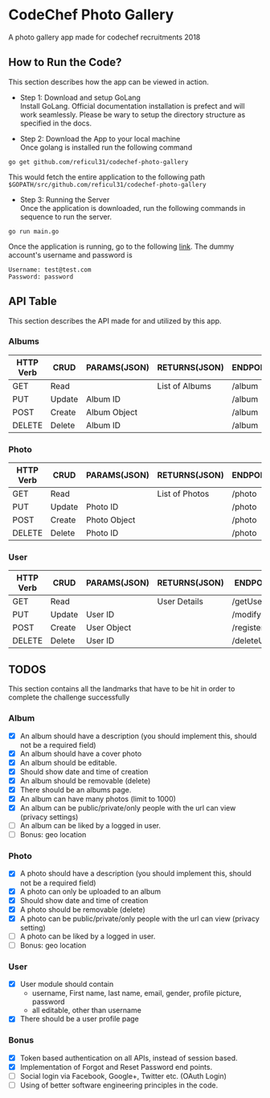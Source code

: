 # CodeChef Photo Gallery
A photo gallery app made for codechef recruitments 2018

## How to Run the Code?
This section describes how the app can be viewed in action.

* Step 1: Download and setup GoLang  
Install GoLang. Official documentation installation is prefect and will work seamlessly. Please be wary to setup the directory structure as specified in the docs.

* Step 2: Download the App to your local machine  
Once golang is installed run the following command  
```
go get github.com/reficul31/codechef-photo-gallery
```
This would fetch the entire application to the following path ```$GOPATH/src/github.com/reficul31/codechef-photo-gallery```

* Step 3: Running the Server  
Once the application is downloaded, run the following commands in sequence to run the server. 
```
go run main.go
```
Once the application is running, go to the following [link](http://localhost:8080).
The dummy account's username and password is  
```
Username: test@test.com
Password: password
```

## API Table
This section describes the API made for and utilized by this app.

### Albums
| HTTP Verb | CRUD   | PARAMS(JSON) | RETURNS(JSON)  | ENDPOINT   |
|-----------|--------|--------------|----------------| -----------|
| GET       | Read   |              | List of Albums | /album     |
| PUT       | Update | Album ID     |                | /album     |
| POST      | Create | Album Object |                | /album     |
| DELETE    | Delete | Album ID     |                | /album     |

### Photo 
| HTTP Verb | CRUD   | PARAMS(JSON) | RETURNS(JSON)  | ENDPOINT   |
|-----------|--------|--------------|----------------| -----------|
| GET       | Read   |              | List of Photos | /photo     |
| PUT       | Update | Photo ID     |                | /photo     |
| POST      | Create | Photo Object |                | /photo     |
| DELETE    | Delete | Photo ID     |                | /photo     |

### User
| HTTP Verb | CRUD   | PARAMS(JSON) | RETURNS(JSON)  | ENDPOINT    |
|-----------|--------|--------------|----------------| ------------|
| GET       | Read   |              | User Details   | /getUser    |
| PUT       | Update | User ID      |                | /modifyUser |
| POST      | Create | User Object  |                | /register   |
| DELETE    | Delete | User ID      |                | /deleteUser |

## TODOS
This section contains all the landmarks that have to be hit in order to complete the challenge successfully
### Album  
- [x] An album should have a description (you should implement this, should not be a required field)
- [x] An album should have a cover photo
- [x] An album should be editable.
- [x] Should show date and time of creation
- [x] An album should be removable (delete)
- [x] There should be an albums page.
- [x] An album can have many photos (limit to 1000)
- [x] An album can be public/private/only people with the url can view (privacy settings)
- [ ] An album can be liked by a logged in user.
- [ ] Bonus: geo location
### Photo
- [x] A photo should have a description (you should implement this, should not be a required field)
- [x] A photo can only be uploaded to an album
- [x] Should show date and time of creation
- [x] A photo should be removable (delete)
- [x] A photo can be public/private/only people with the url can view (privacy setting)
- [ ] A photo can be liked by a logged in user.
- [ ] Bonus: geo location
### User
- [x] User module should contain
    - username, First name, last name, email, gender, profile picture, password
    - all editable, other than username
- [x] There should be a user profile page
### Bonus
- [x] Token based authentication on all APIs, instead of session based.
- [x] Implementation of Forgot and Reset Password end points. 
- [ ] Social login via Facebook, Google+, Twitter etc. (OAuth Login)
- [ ] Using of better software engineering principles in the code. 
